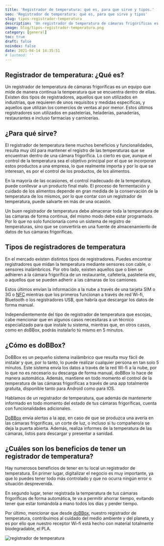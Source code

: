 ```yaml
---
title: 'Registrador de temperatura: qué es, para que sirve y tipos.'
seo: 'Registrador de temperatura: qué es, para que sirve y tipos'
slug: tipos-registrador-temperatura
description: 'Un registrador de temperatura de cámaras frigoríficas es un equipo que mide de manera continua la temperatura que se encuentra dentro de ellas.'
image: blog/tipos-registrador-temperatura.png
category: [general]
toc: true
draft: false
noindex: false
date: 2021-04-14 14:35:51
# lastmod: ''
---
```


## Registrador de temperatura: ¿Qué es?

Un registrador de temperatura de cámaras frigoríficas es un equipo que mide de manera continua la temperatura que se encuentra dentro de ellas. Existen dos tipos de registradores, aquellos que son utilizados en industrias, que requieren de unos requisitos y medidas específicas, y aquellos que utilizan los comercios de ventas al por menor. Estos últimos registradores son utilizados en pastelerías, heladerías, panaderías, restaurantes e incluso farmacias y carnicerías.

## ¿Para qué sirve?

El registrador de temperatura tiene muchos beneficios y funcionalidades, resulta muy útil para mantener el registro de las temperaturas que se encuentran dentro de una cámara frigorífica. Lo cierto es que, aunque el control de la temperatura sea el objetivo principal por el que se incorporan estos productos a una empresa, lo que realmente importa y por lo que se interesan, es por el control de los productos, de los alimentos.

En la mayoría de las ocasiones, el control inadecuado de la temperatura, puede conllevar a un producto final malo. El proceso de fermentación y cuidado de los alimentos depende en gran medida de la conservación de la temperatura de los mismos, por lo que contar con un registrador de temperatura, puede salvarte en más de una ocasión.

Un buen registrador de temperatura debe almacenar toda la temperatura de las cámaras de forma continua, del mismo modo debe estar programado. Por lo que no solo funcionaría como un sistema de registro de temperaturas, sino que se convertiría en una fuente de almacenamiento de datos de tus cámaras frigoríficas.

## Tipos de registradores de temperatura

En el mercado existen distintos tipos de registradores. Puedes encontrar registradores que midan la temperatura mediante sensores con cable, o sensores inalámbricos. Por otro lado, existen aquellos que o bien se adhieren a la cámara frigorífica de un restaurante, cafetería, pastelería etc, o aquellos que se pueden adherir a las cámaras de los camiones.

Estos últimos envían la información a la nube a través de una tarjeta SIM o 3G o [NFC](https://www.ocu.org/tecnologia/telefono/noticias/tecnologia-nfc) mientras que los primeros funcionan a través de red Wi-fi, Bluetooth o los registradores USB, que habría que descargar los datos de forma manual.

Independientemente del tipo de registrador de temperatura que escojas, cabe mencionar que en algunos casos necesitaras a un técnico especializado para que instale tu sistema, mientras que, en otros casos, como en doBBox, podrás instalarlo tú mismo en 5 minutos.

## ¿Cómo es doBBox?

DoBBox es un pequeño sistema inalámbrico que resulta muy fácil de instalar y que, por lo tanto, lo puede realizar cualquier persona en tan solo 5 minutos. Este sistema envía los datos a través de la red Wi-fi a la nube, por lo que no es necesario su descarga de forma manual, doBBox lo hace de manera automática. Además, mantiene en todo momento el control de la temperatura de las cámaras frigoríficas a través de una app totalmente gratuita, disponible tanto para Android como para IOS.

Hablamos de un registrador de temperatura, que además de mantenerte informado en todo momento del estado de tus cámaras frigoríficas, cuenta con funcionalidades adicionales.

[DoBBox](/) envía alertas a la app, en caso de que se produzca una avería en las cámaras frigoríficas, un corte de luz, o incluso si tu compañero/a se deja la puerta abierta. Además, realiza informes de la temperatura de las cámaras, listos para descargar y presentar a sanidad.

## ¿Cuáles son los beneficios de tener un registrador de temperatura?

Hay numerosos beneficios de tener en tu local un registrador de temperatura. En primer lugar, digitalizar el negocio es muy importante, ya que lo puedes tener todo más controlado y que no ocurra ningún error o situación desprevenida.

En segundo lugar, tener registrada la temperatura de tus cámaras frigoríficas de forma automática, te va a permitir ahorrar tiempo, evitando tener que estar tomándola a mano todos los días y perder tiempo.

Por último, mencionar que desde [doBBox](/), nuestro registrador de temperatura, contribuimos al cuidado del medio ambiente y del planeta, y es por ello que nuestro receptor Wi-fi está hecho con material totalmente biodegradable, el PLA.

![registrador de temperatura](blog/0-grados-preocupaciones-sistema-control-camaras-frigorificas.webp)